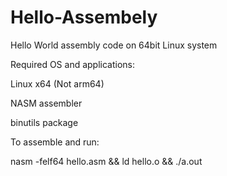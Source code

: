 # Hello-Assembely
Hello World assembly code on 64bit Linux system 

Required OS and applications:

Linux x64 (Not arm64)

NASM assembler

binutils package

To assemble and run:

nasm -felf64 hello.asm && ld hello.o && ./a.out
